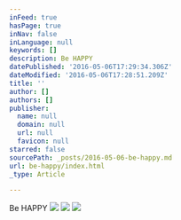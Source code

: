 ```yaml
---
inFeed: true
hasPage: true
inNav: false
inLanguage: null
keywords: []
description: Be HAPPY
datePublished: '2016-05-06T17:29:34.306Z'
dateModified: '2016-05-06T17:28:51.209Z'
title: ''
author: []
authors: []
publisher:
  name: null
  domain: null
  url: null
  favicon: null
starred: false
sourcePath: _posts/2016-05-06-be-happy.md
url: be-happy/index.html
_type: Article

---
```

Be HAPPY
![](https://the-grid-user-content.s3-us-west-2.amazonaws.com/c64730d0-44a4-4496-a828-ca0e2fbd04a0.jpg)
![](https://the-grid-user-content.s3-us-west-2.amazonaws.com/9338d026-c1de-484c-93c7-c9c22cd6a3fe.jpg)
![](https://the-grid-user-content.s3-us-west-2.amazonaws.com/4404225e-0ec9-4fb5-b517-3ce169862b29.jpg)